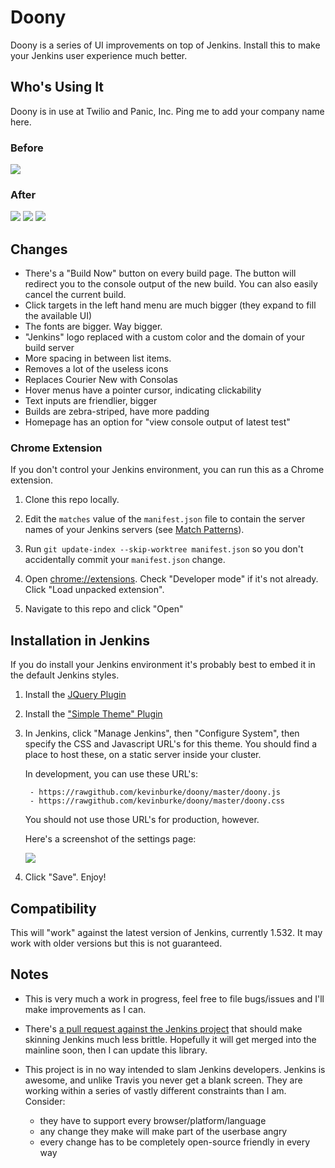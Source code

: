 # Doony

Doony is a series of UI improvements on top of Jenkins. Install this to make
your Jenkins user experience much better.

## Who's Using It

Doony is in use at Twilio and Panic, Inc. Ping me to add your company name
here.

### Before

<img src="https://api.monosnap.com/image/download?id=tyH5frYrtWOizYJLkxWstROHM" />

### After

<img src="https://api.monosnap.com/image/download?id=aoqX9gzkqqEPa8IbKvEknmdug" />

<img src="https://api.monosnap.com/image/download?id=8oNxdjkr9tcGIrnZs8KsJk3RE" />

<img src="https://api.monosnap.com/image/download?id=eH9vV2jF4UbsgLHm35ptE2k2E" />

## Changes

- There's a "Build Now" button on every build page. The button will redirect
  you to the console output of the new build. You can also easily cancel the
  current build.
- Click targets in the left hand menu are much bigger (they expand to fill the
  available UI)
- The fonts are bigger. Way bigger.
- "Jenkins" logo replaced with a custom color and the domain of your build server
- More spacing in between list items.
- Removes a lot of the useless icons
- Replaces Courier New with Consolas
- Hover menus have a pointer cursor, indicating clickability
- Text inputs are friendlier, bigger
- Builds are zebra-striped, have more padding
- Homepage has an option for "view console output of latest test"

### Chrome Extension

If you don't control your Jenkins environment, you can run this as a Chrome
extension.

1. Clone this repo locally.

2. Edit the `matches` value of the `manifest.json` file to contain the server
names of your Jenkins servers (see [Match Patterns][patterns]).

2. Run `git update-index --skip-worktree manifest.json` so you don't
   accidentally commit your `manifest.json` change.

3. Open [chrome://extensions](chrome://extensions). Check "Developer mode" if it's not already. Click "Load unpacked extension".

4. Navigate to this repo and click "Open"

[patterns]: http://developer.chrome.com/extensions/match_patterns.html

## Installation in Jenkins

If you do install your Jenkins environment it's probably best to embed it in
the default Jenkins styles.

1. Install the [JQuery Plugin][jquery]

2. Install the ["Simple Theme" Plugin][simple]

3. In Jenkins, click "Manage Jenkins", then "Configure System", then specify
   the CSS and Javascript URL's for this theme. You should find a place to host
   these, on a static server inside your cluster.

    In development, you can use these URL's:

        - https://rawgithub.com/kevinburke/doony/master/doony.js
        - https://rawgithub.com/kevinburke/doony/master/doony.css

    You should not use those URL's for production, however.

    Here's a screenshot of the settings page:

    <img src="https://api.monosnap.com/image/download?id=qtiCAUev2R3yS46He5LHwQXUS" />

[jquery]: https://wiki.jenkins-ci.org/display/JENKINS/jQuery+Plugin
[simple]: https://wiki.jenkins-ci.org/display/JENKINS/Simple+Theme+Plugin

4. Click "Save". Enjoy!

## Compatibility

This will "work" against the latest version of Jenkins, currently 1.532. It may
work with older versions but this is not guaranteed.

## Notes

- This is very much a work in progress, feel free to file bugs/issues and I'll
make improvements as I can.

- There's [a pull request against the Jenkins project][jenkins-pull] that
should make skinning Jenkins much less brittle. Hopefully it will get merged
into the mainline soon, then I can update this library.

[jenkins-pull]: https://github.com/jenkinsci/jenkins/pull/960

- This project is in no way intended to slam Jenkins developers. Jenkins is
awesome, and unlike Travis you never get a blank screen. They are working
within a series of vastly different constraints than I am. Consider:

    - they have to support every browser/platform/language
    - any change they make will make part of the userbase angry
    - every change has to be completely open-source friendly in every way

